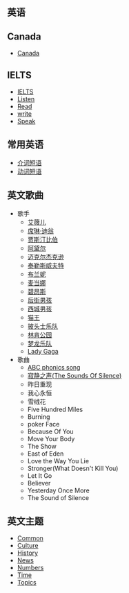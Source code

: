 ## 英语

## Canada

- [Canada](./Canada/README.md)

## IELTS

- [IELTS](./IELTS/README.md)
- [Listen](./IELTS/listen.md)
- [Read](./IELTS/read.md)
- [write](./IELTS/write.md)
- [Speak](./IELTS/speak.md)

## 常用英语

- [介词短语](./common/prep.md)
- [动词短语](./common/verb.md)

## 英文歌曲

- 歌手
  - [艾薇儿](./songs/singers/Avril-Ramona-Lavigne.md)
  - [席琳·迪翁](./songs/singers/Celine-Dion.md)
  - [贾斯汀比伯](./songs/singers/Justin-Drew-Bieber.md)
  - [阿黛尔](./songs/singers/Adele-Adkins.md)
  - [迈克尔杰克逊](./songs/singers/Michael-Jackson.md)
  - [泰勒斯威夫特](./songs/singers/Taylor-Swift.md)
  - [布兰妮](./songs/singers/Britney-Jean-Spears.md)
  - [麦当娜](./songs/singers/Madonna-Ciccone.md)
  - [碧昂斯](./songs/singers/Beyonce.md)
  - [后街男孩](./songs/singers/Backstreet-Boys.md)
  - [西城男孩](./songs/singers/Westlife.md)
  - [猫王](./songs/singers/Elvis-Aaron-Presley.md)
  - [披头士乐队](./songs/singers/The-Beatles.md)
  - [林肯公园](./songs/singers/Linkin-Park.md)
  - [梦龙乐队](./songs/singers/Imagine-Dragons.md)
  - [Lady Gaga](./songs/singers/Lady-Gaga.md)
- 歌曲
  - [ABC phonics song](./songs/ABC%20phonics%20song.md)
  - [寂静之声(The Sounds Of Silence)](./songs/The%20Sounds%20Of%20Silence.md)
  - 昨日重现
  - 我心永恒
  - 雪绒花
  - Five Hundred Miles
  - Burning
  - poker Face
  - Because Of You
  - Move Your Body
  - The Show
  - East of Eden
  - Love the Way You Lie
  - Stronger(What Doesn't Kill You)
  - Let It Go
  - Believer
  - Yesterday Once More
  - The Sound of Silence

## 英文主题

- [Common](./themes/Common.md)
- [Culture](./themes/culture.md)
- [History](./themes/history.md)
- [News](./themes/news.md)
- [Numbers](./themes/numbers.md)
- [Time](./themes/time.md)
- [Topics](./themes/topics.md)

